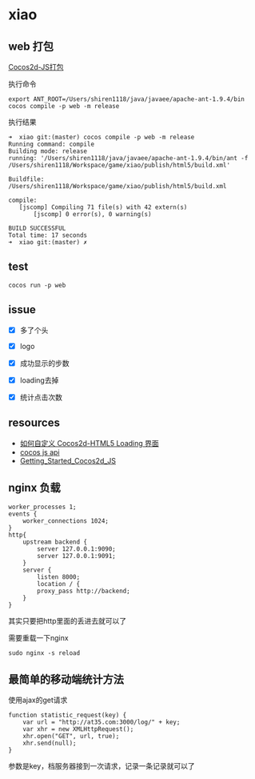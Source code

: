 # xiao 

## web 打包

[Cocos2d-JS打包](http://cn.cocos2d-x.org/tutorial/show?id=1324)

执行命令

	export ANT_ROOT=/Users/shiren1118/java/javaee/apache-ant-1.9.4/bin
	cocos compile -p web -m release
	
执行结果

	➜  xiao git:(master) cocos compile -p web -m release
	Running command: compile
	Building mode: release
	running: '/Users/shiren1118/java/javaee/apache-ant-1.9.4/bin/ant -f /Users/shiren1118/Workspace/game/xiao/publish/html5/build.xml'

	Buildfile: /Users/shiren1118/Workspace/game/xiao/publish/html5/build.xml

	compile:
	   [jscomp] Compiling 71 file(s) with 42 extern(s)
		   [jscomp] 0 error(s), 0 warning(s)

	BUILD SUCCESSFUL
	Total time: 17 seconds
	➜  xiao git:(master) ✗
	
## test

	cocos run -p web  
	
	
## issue

- [x] 多了个头
- [x] logo
- [x] 成功显示的步数
- [x] loading去掉
- [x] 统计点击次数


## resources

- [如何自定义 Cocos2d-HTML5 Loading 界面](http://www.tairan.com/archives/4972)
- [cocos js api](http://www.cocos2d-x.org/reference/html5-js/V3.0rc3/index.html)
- [Getting_Started_Cocos2d_JS](http://www.cocos2d-x.org/wiki/Getting_Started_Cocos2d-JS)

## nginx 负载

	worker_processes 1; 
	events { 
		worker_connections 1024; 
	} 
	http{ 
		upstream backend { 
			server 127.0.0.1:9090; 
			server 127.0.0.1:9091; 
		} 
		server { 
			listen 8000; 
			location / { 
			proxy_pass http://backend; 
		} 
	} 


其实只要把http里面的丢进去就可以了

需要重载一下nginx

	sudo nginx -s reload


## 最简单的移动端统计方法

使用ajax的get请求

	function statistic_request(key) {
	    var url = "http://at35.com:3000/log/" + key;
	    var xhr = new XMLHttpRequest();
	    xhr.open("GET", url, true);
	    xhr.send(null);
	}
	
参数是key，档服务器接到一次请求，记录一条记录就可以了

